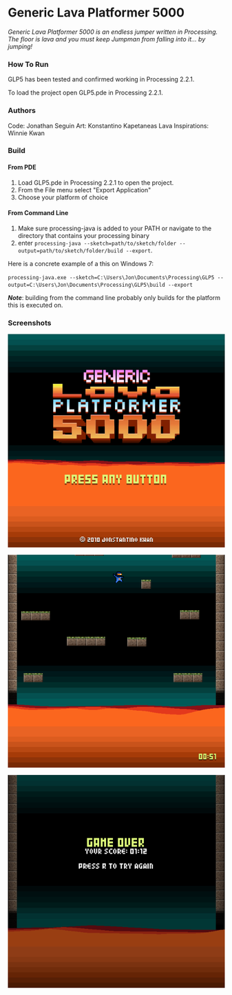 # Generic Lava Platformer 5000

*Generic Lava Platformer 5000 is an endless jumper written in Processing. The floor is lava and you must keep Jumpman from falling into it... by jumping!*

### How To Run
GLP5 has been tested and confirmed working in Processing 2.2.1.

To load the project open GLP5.pde in Processing 2.2.1.

### Authors
Code: Jonathan Seguin
Art: Konstantino Kapetaneas
Lava Inspirations: Winnie Kwan

### Build

#### From PDE
1. Load GLP5.pde in Processing 2.2.1 to open the project.
2. From the File menu select "Export Application"
3. Choose your platform of choice

#### From Command Line
1. Make sure processing-java is added to your PATH or navigate to the directory that contains your processing binary
2. enter `processing-java --sketch=path/to/sketch/folder --output=path/to/sketch/folder/build --export`.

  Here is a concrete example of a this on Windows 7:

  `processing-java.exe --sketch=C:\Users\Jon\Documents\Processing\GLP5 --output=C:\Users\Jon\Documents\Processing\GLP5\build --export`

  **_Note_**: building from the command line probably only builds for the platform this is executed on.

### Screenshots

![Title Screen](docs/GLP5_TitleScreen.png)

![Game Play Screen](docs/GLP5_GameScreen.png)

![Game Over Screen](docs/GLP5_GameOver.png)
